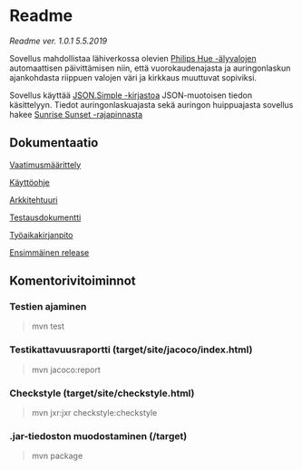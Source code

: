 # Readme

*Readme ver. 1.0.1 5.5.2019*

Sovellus mahdollistaa lähiverkossa olevien [Philips Hue -älyvalojen](https://developers.meethue.com) automaattisen 
päivittämisen niin, että vuorokaudenajasta ja auringonlaskun ajankohdasta riippuen valojen väri ja kirkkaus muuttuvat 
sopiviksi.

Sovellus käyttää [JSON.Simple -kirjastoa](https://github.com/fangyidong/json-simple) JSON-muotoisen tiedon käsittelyyn. Tiedot auringonlaskuajasta sekä auringon huippuajasta sovellus hakee [Sunrise Sunset -rajapinnasta](https://sunrise-sunset.org/api)

## Dokumentaatio

[Vaatimusmäärittely](https://github.com/topiranta/ot-harjoitustyo/blob/master/dokumentointi/vaatimusmaarittely.md)

[Käyttöohje](https://github.com/topiranta/ot-harjoitustyo/blob/master/dokumentointi/kayttoohje.md)

[Arkkitehtuuri](https://github.com/topiranta/ot-harjoitustyo/blob/master/dokumentointi/arkkitehtuuri.md)

[Testausdokumentti](https://github.com/topiranta/ot-harjoitustyo/blob/master/dokumentointi/testausdokumentti.md)

[Työaikakirjanpito](https://github.com/topiranta/ot-harjoitustyo/blob/master/dokumentointi/tyoaikakirjanpito.md)

[Ensimmäinen release](https://github.com/topiranta/ot-harjoitustyo/releases/tag/1.0)

## Komentorivitoiminnot

### Testien ajaminen

> mvn test

### Testikattavuusraportti (target/site/jacoco/index.html)

> mvn jacoco:report

### Checkstyle (target/site/checkstyle.html)

> mvn jxr:jxr checkstyle:checkstyle

### .jar-tiedoston muodostaminen (/target)

> mvn package

